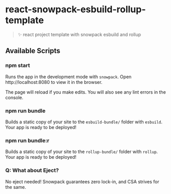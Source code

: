 # react-snowpack-esbuild-rollup-template

> ✨ react project template with snowpack esbuild and rollup 

## Available Scripts
### npm start

Runs the app in the development mode with `snowpack`.
Open http://localhost:8080 to view it in the browser.

The page will reload if you make edits.
You will also see any lint errors in the console.

### npm run bundle

Builds a static copy of your site to the `esbuild-bundle/` folder with `esbuild`.
Your app is ready to be deployed!

### npm run bundle:r

Builds a static copy of your site to the `rollup-bundle/` folder with `rollup`.
Your app is ready to be deployed!

### Q: What about Eject?

No eject needed! Snowpack guarantees zero lock-in, and CSA strives for the same.
